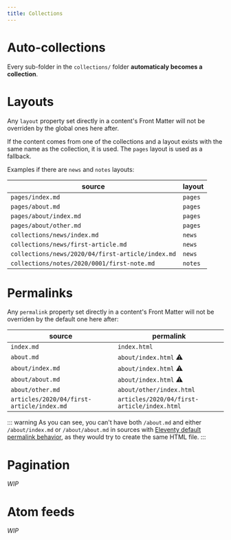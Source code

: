 ```yaml
---
title: Collections
---
```


# Auto-collections

Every sub-folder in the `collections/` folder **automaticaly becomes a collection**.

# Layouts

Any `layout` property set directly in a content's Front Matter will not be overriden by the global ones here after.

If the content comes from one of the collections and a layout exists with the same name as the collection, it is used. The `pages` layout is used as a fallback.

Examples if there are `news` and `notes` layouts:

| source                                            | layout  |
| ------------------------------------------------- | ------- |
| `pages/index.md`                                  | `pages` |
| `pages/about.md`                                  | `pages` |
| `pages/about/index.md`                            | `pages` |
| `pages/about/other.md`                            | `pages` |
| `collections/news/index.md`                       | `news`  |
| `collections/news/first-article.md`               | `news`  |
| `collections/news/2020/04/first-article/index.md` | `news`  |
| `collections/notes/2020/0001/first-note.md`       | `notes` |

# Permalinks

Any `permalink` property set directly in a content's Front Matter will not be overriden by the default one here after:

| **source**                                | **permalink**                               |
| ----------------------------------------- | ------------------------------------------- |
| `index.md`                                | `index.html`                                |
| `about.md`                                | `about/index.html` &#x26A0;&#xFE0E;         |
| `about/index.md`                          | `about/index.html` &#x26A0;&#xFE0E;         |
| `about/about.md`                          | `about/index.html` &#x26A0;&#xFE0E;         |
| `about/other.md`                          | `about/other/index.html`                    |
| `articles/2020/04/first-article/index.md` | `articles/2020/04/first-article/index.html` |

::: warning
As you can see, you can't have both `/about.md` and either `/about/index.md` or `/about/about.md` in sources with [Eleventy default permalink behavior](https://www.11ty.dev/docs/permalinks/), as they would try to create the same HTML file.
:::

# Pagination

_WIP_

# Atom feeds

_WIP_
